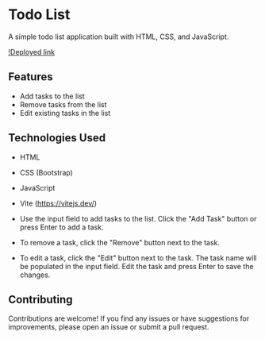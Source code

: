 # Todo List

A simple todo list application built with HTML, CSS, and JavaScript.

[!Deployed link](todolistbysuccess.netlify.app)

## Features

- Add tasks to the list
- Remove tasks from the list
- Edit existing tasks in the list

## Technologies Used

- HTML
- CSS (Bootstrap)
- JavaScript
- Vite (https://vitejs.dev/)

- Use the input field to add tasks to the list. Click the "Add Task" button or press Enter to add a task.

- To remove a task, click the "Remove" button next to the task.

- To edit a task, click the "Edit" button next to the task. The task name will be populated in the input field. Edit the task and press Enter to save the changes.

## Contributing

Contributions are welcome! If you find any issues or have suggestions for improvements, please open an issue or submit a pull request.
